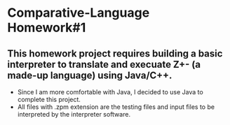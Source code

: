 # Comparative-Language Homework#1
## This homework project requires building a basic interpreter to translate and execuate Z+- (a made-up language) using Java/C++. 
* Since I am more comfortable with Java, I decided to use Java to complete this project. 
* All files with .zpm extension are the testing files and input files to be interpreted by the interpreter software. 

